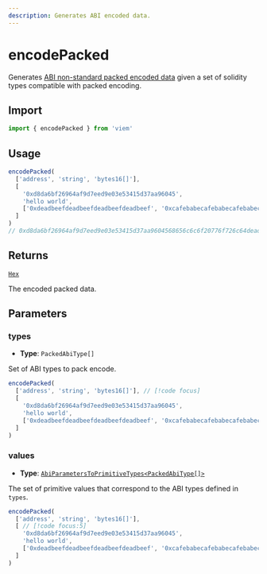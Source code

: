 ```yaml
---
description: Generates ABI encoded data.
---
```


# encodePacked

Generates [ABI non-standard packed encoded data](https://docs.soliditylang.org/en/v0.8.18/abi-spec#non-standard-packed-mode) given a set of solidity types compatible with packed encoding.

## Import

```ts
import { encodePacked } from 'viem'
```

## Usage

```ts
encodePacked(
  ['address', 'string', 'bytes16[]'], 
  [
    '0xd8da6bf26964af9d7eed9e03e53415d37aa96045', 
    'hello world',
    ['0xdeadbeefdeadbeefdeadbeefdeadbeef', '0xcafebabecafebabecafebabecafebabe']
  ]
)
// 0xd8da6bf26964af9d7eed9e03e53415d37aa9604568656c6c6f20776f726c64deadbeefdeadbeefdeadbeefdeadbeef00000000000000000000000000000000cafebabecafebabecafebabecafebabe00000000000000000000000000000000
```

## Returns

[`Hex`](/docs/glossary/types#hex)

The encoded packed data.

## Parameters

### types

- **Type**: `PackedAbiType[]`

Set of ABI types to pack encode.

```ts
encodePacked(
  ['address', 'string', 'bytes16[]'], // [!code focus]
  [
    '0xd8da6bf26964af9d7eed9e03e53415d37aa96045', 
    'hello world',
    ['0xdeadbeefdeadbeefdeadbeefdeadbeef', '0xcafebabecafebabecafebabecafebabe']
  ]
)
```

### values

- **Type**: [`AbiParametersToPrimitiveTypes<PackedAbiType[]>`](/docs/glossary/terms#abiparameterstoprimitivetypes)

The set of primitive values that correspond to the ABI types defined in `types`.

```ts
encodePacked(
  ['address', 'string', 'bytes16[]'],
  [ // [!code focus:5]
    '0xd8da6bf26964af9d7eed9e03e53415d37aa96045', 
    'hello world',
    ['0xdeadbeefdeadbeefdeadbeefdeadbeef', '0xcafebabecafebabecafebabecafebabe']
  ]
)
```